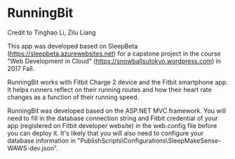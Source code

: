 # RunningBit
Credit to Tinghao Li, Zilu Liang

This app was developed based on SleepBeta (https://sleepbeta.azurewebsites.net) for a capstone project in the course "Web Development in Cloud" (https://snowballsutokyo.wordpress.com) in 2017 Fall. 

RunningBit works with Fitbit Charge 2 device and the Fitbit smartphone app. It helps runners reflect on their running routes and how their heart rate changes as a function of their running speed. 

RunningBit was developed based on the ASP.NET MVC framework. You will need to fill in the database connection string and Fitbit credential of your app (registered on Fitbit developer website) in the web.config file before you can deploy it. It's likely that you will also need to configure your database information in "PublishScripts\Configurations\SleepMakeSense-WAWS-dev.json".
